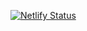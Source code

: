 [![Netlify Status](https://api.netlify.com/api/v1/badges/b2a7ab2f-702c-441b-9ab3-dc5b560c90ec/deploy-status)](https://app.netlify.com/sites/mohammadsofiyullohportfolio1/deploys)
